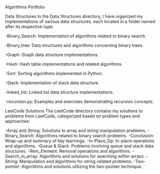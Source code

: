 Algorithms Portfolio

Data Structures
In the Data Structures directory, I have organized my 
implementations of various data structures, each located in 
a folder named after its respective type:

-Binary_Search: Implementation of algorithms related to binary search.

-Binary_tree: Data structures and algorithms concerning binary trees.

-Graph: Graph data structure implementations.

-Hash: Hash table implementations and related algorithms.

-Sort: Sorting algorithms implemented in Python.

-Stack: Implementation of stack data structure.

-linked_list: Linked list data structure implementations.

-recursion.py: Examples and exercises demonstrating recursion concepts.

LeetCode Solutions
The LeetCode directory contains my solutions to problems 
from LeetCode, categorized based on problem types and approaches:

-Array and String: Solutions to array and string manipulation problems.
-Binary_Search: Algorithms related to binary search problems.
-Conclusion: Wrap-up and summary of key learnings.
-In-Place_Op: In-place operations and algorithms.
-Queue & Stack: Problems involving queue and stack data structures.
-Rem_Element: Removal operations and algorithms.
-Search_in_array: Algorithms and solutions for searching within arrays.
-String: Manipulation and algorithms for string-related problems.
-Two-pointer: Algorithms and solutions utilizing the two-pointer technique.
